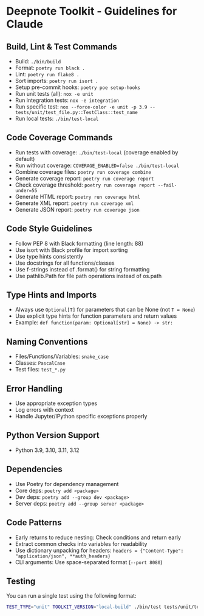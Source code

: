 # Deepnote Toolkit - Guidelines for Claude

## Build, Lint & Test Commands

- Build: `./bin/build`
- Format: `poetry run black .`
- Lint: `poetry run flake8 .`
- Sort imports: `poetry run isort .`
- Setup pre-commit hooks: `poetry poe setup-hooks`
- Run unit tests (all): `nox -e unit`
- Run integration tests: `nox -e integration`
- Run specific test: `nox --force-color -e unit -p 3.9 -- tests/unit/test_file.py::TestClass::test_name`
- Run local tests: `./bin/test-local`

## Code Coverage Commands

- Run tests with coverage: `./bin/test-local` (coverage enabled by default)
- Run without coverage: `COVERAGE_ENABLED=false ./bin/test-local`
- Combine coverage files: `poetry run coverage combine`
- Generate coverage report: `poetry run coverage report`
- Check coverage threshold: `poetry run coverage report --fail-under=55`
- Generate HTML report: `poetry run coverage html`
- Generate XML report: `poetry run coverage xml`
- Generate JSON report: `poetry run coverage json`

## Code Style Guidelines

- Follow PEP 8 with Black formatting (line length: 88)
- Use isort with Black profile for import sorting
- Use type hints consistently
- Use docstrings for all functions/classes
- Use f-strings instead of .format() for string formatting
- Use pathlib.Path for file path operations instead of os.path

## Type Hints and Imports

- Always use `Optional[T]` for parameters that can be None (not `T = None`)
- Use explicit type hints for function parameters and return values
- Example: `def function(param: Optional[str] = None) -> str:`

## Naming Conventions

- Files/Functions/Variables: `snake_case`
- Classes: `PascalCase`
- Test files: `test_*.py`

## Error Handling

- Use appropriate exception types
- Log errors with context
- Handle Jupyter/IPython specific exceptions properly

## Python Version Support

- Python 3.9, 3.10, 3.11, 3.12

## Dependencies

- Use Poetry for dependency management
- Core deps: `poetry add <package>`
- Dev deps: `poetry add --group dev <package>`
- Server deps: `poetry add --group server <package>`

## Code Patterns

- Early returns to reduce nesting: Check conditions and return early
- Extract common checks into variables for readability
- Use dictionary unpacking for headers: `headers = {"Content-Type": "application/json", **auth_headers}`
- CLI arguments: Use space-separated format (`--port 8080`) 

## Testing

You can run a single test using the following format:

```sh
TEST_TYPE="unit" TOOLKIT_VERSION="local-build" ./bin/test tests/unit/test_sql_execution.py::TestExecuteSql::test_execute_sql_with_connection_json_with_snowflake_encrypted_private_key
```
